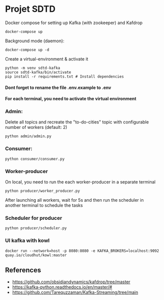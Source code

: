 # Projet SDTD

Docker compose for setting up Kafka (with zookeeper) and Kafdrop

```
docker-compose up
```

Background mode (daemon):

```
docker-compose up -d
```


Create a virtual-environment & activate it

```
python -m venv sdtd-kafka
source sdtd-kafka/bin/activate
pip install -r requirements.txt # Install dependencies
```

#### Dont forget to rename the file .env.example to .env

#### For each terminal, you need to activate the virtual environment

### Admin: 
Delete all topics and recreate the "to-do-cities" topic with configurable number of workers (default: 2)

```
python admin/admin.py
```


### Consumer:

```
python consumer/consumer.py
```

### Worker-producer
On local, you need to run the each worker-producer in a separate terminal

```
python producer/worker_producer.py
```

After launching all workers, wait for 5s and then run the scheduler in another terminal to schedule the tasks

### Scheduler for producer
```
python producer/scheduler.py
```

### UI kafka with kowl

```
docker run --network=host -p 8080:8080 -e KAFKA_BROKERS=localhost:9092 quay.io/cloudhut/kowl:master 
```

## References

- https://github.com/obsidiandynamics/kafdrop/tree/master
- https://kafka-python.readthedocs.io/en/master/#
- https://github.com/Tarequzzaman/Kafka-Streaming/tree/main
